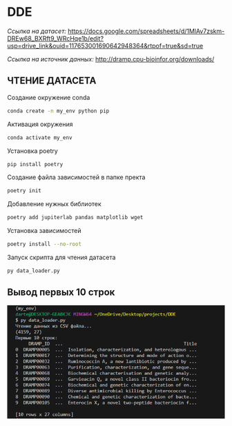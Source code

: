 # DDE
*Ссылка на датасет:*
https://docs.google.com/spreadsheets/d/1MlAv7zskm-DREw68_BXRft9_WRcHqe1b/edit?usp=drive_link&ouid=117653001690642948364&rtpof=true&sd=true

*Ссылка на источник данных:*
http://dramp.cpu-bioinfor.org/downloads/

## **ЧТЕНИЕ ДАТАСЕТА**

Создание окружение conda
```bash
conda create -n my_env python pip
```
Активация окружения 
```bash
conda activate my_env
```
Установка poetry
```bash
pip install poetry
```
Создание файла зависимостей в папке пректа
```bash
poetry init
```
Добавление нужных библиотек
```bash
poetry add jupiterlab pandas matplotlib wget
```
Установка зависимостей 
```bash
poetry install --no-root
```
Запуск скрипта для чтения датасета 
```bash
py data_loader.py
```
## **Вывод первых 10 строк**
![Первые 10 строк:](raw_data.head.png)
